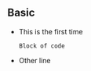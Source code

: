 ## Basic

* This is the first time

    ```
    Block of code
    ```
* Other line
    ```
    ```

